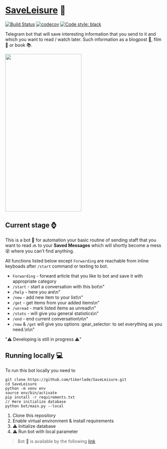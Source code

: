 # [SaveLeisure](http://t.me/SaveLeisureBot) :robot:
[![Build Status](https://travis-ci.com/tikerlade/SaveLeisure.svg?token=QXtXzRqKNghyH5soGYoY&branch=main)](https://travis-ci.com/tikerlade/SaveLeisure)
[![codecov](https://codecov.io/gh/tikerlade/SaveLeisure/branch/main/graph/badge.svg?token=I8T7ALFRTX)](https://codecov.io/gh/tikerlade/SaveLeisure)
[![Code style: black](https://img.shields.io/badge/code%20style-black-000000.svg)](https://github.com/psf/black)


Telegram bot that will save interesting information that you send to it and which you want to read / watch later. Such information as a blogpost :page_with_curl:, film :movie_camera: or book :books:.

<img src="https://github.com/tikerlade/SaveLeisure/blob/main/pics/adding_item.gif" width="243" height="500">

## Current stage :watch:
This is a bot :robot: for automation your basic routine of sending staff that you want to read :soon: to your **Saved Messages** which will shortly become a mess :dizzy_face: where you can't find anything.

All functions listed below except `Forwarding` are reachable from inline keyboads after `/start` command or texting to bot.

* `Forwarding` - forward article that you like to bot and save it with appropriate category
* `/start` - start a conversation with this bot\n"
* `/help` - here you are\n"
* `/new` - add new item to your list\n"
* `/get` - get items from your added items\n"
* `/unread` - mark listed items as unread\n"
* `/stats` - will give you general statistics\n"
* `/end` - end current conversation\n\n"
* `/new` & `/get` will give you options :gear_selector: to set everything as you need.\n\n"

":warning: Developing is still in progress :warning:"

## Running locally :computer:
To run this bot locally you need to

```shell script
git clone https://github.com/tikerlade/SaveLeisure.git
cd SaveLeisure
python -m venv env
source env/bin/activate
pip install -r requirements.txt
// Here initialize database
python bot/main.py --local
```

1. Clone this repository
2. Enable virtual environment & install requirements
3. :warning: Initialize database
4. :warning: Run bot with local parameter


> Bot :robot: is available by the following [link](http://t.me/SaveLeisureBot)
